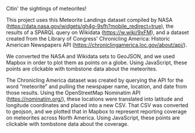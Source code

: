 Citin' the sightings of meteorites!

This project uses this Meteorite Landings dataset compiled by NASA (https://data.nasa.gov/widgets/gh4g-9sfh?mobile_redirect=true), the results of a SPARQL query on Wikidata (https://w.wiki/9xFM), and a dataset created from the Library of Congress' Chronicling America: Historic American Newspapers API (https://chroniclingamerica.loc.gov/about/api/).

We converted the NASA and Wikidata sets to GeoJSON, and we used Mapbox in order to plot them as points on a globe. Using JavaScript, these points are clickable with tombstone data about the meteorites.

The Chronicling America dataset was created by querying the API for the word “meteorite” and pulling the newspaper name, location, and date from those results. Using the OpenStreetMap Nominatim API (https://nominatim.org/), these locations were translated into latitude and longitude coordinates and placed into a new CSV. That CSV was converted to geojson, and we plotted that in Mapbox to represent reporting coverage on meteorites across North America. Using JavaScript, these points are clickable with tombstone data about the coverage.
